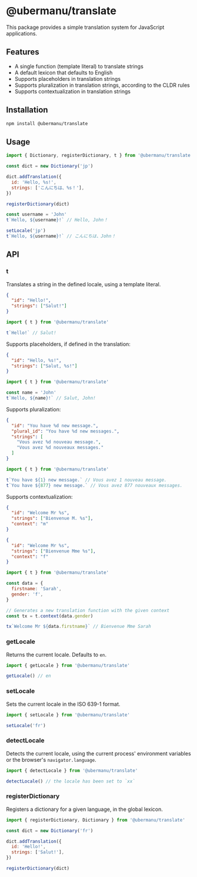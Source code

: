 # @ubermanu/translate

This package provides a simple translation system for JavaScript applications.

## Features

- A single function (template literal) to translate strings
- A default lexicon that defaults to English
- Supports placeholders in translation strings
- Supports pluralization in translation strings, according to the CLDR rules
- Supports contextualization in translation strings

## Installation

```bash
npm install @ubermanu/translate
```

## Usage

```javascript
import { Dictionary, registerDictionary, t } from '@ubermanu/translate'

const dict = new Dictionary('jp')

dict.addTranslation({
  id: 'Hello, %s!',
  strings: ['こんにちは、%s！'],
})

registerDictionary(dict)

const username = 'John'
t`Hello, ${username}!` // Hello, John！

setLocale('jp')
t`Hello, ${username}!` // こんにちは、John！
```

## API

### t

Translates a string in the defined locale, using a template literal.

```json
{
  "id": "Hello!",
  "strings": ["Salut!"]
}
```

```javascript
import { t } from '@ubermanu/translate'

t`Hello!` // Salut!
```

Supports placeholders, if defined in the translation:

```json
{
  "id": "Hello, %s!",
  "strings": ["Salut, %s!"]
}
```

```javascript
import { t } from '@ubermanu/translate'

const name = 'John'
t`Hello, ${name}!` // Salut, John!
```

Supports pluralization:

```json
{
  "id": "You have %d new message.",
  "plural_id": "You have %d new messages.",
  "strings": [
    "Vous avez %d nouveau message.",
    "Vous avez %d nouveaux messages."
  ]
}
```

```javascript
import { t } from '@ubermanu/translate'

t`You have ${1} new message.` // Vous avez 1 nouveau message.
t`You have ${877} new message.` // Vous avez 877 nouveaux messages.
```

Supports contextualization:

```json
{
  "id": "Welcome Mr %s",
  "strings": ["Bienvenue M. %s"],
  "context": "m"
}
```

```json
{
  "id": "Welcome Mr %s",
  "strings": ["Bienvenue Mme %s"],
  "context": "f"
}
```

```javascript
import { t } from '@ubermanu/translate'

const data = {
  firstname: 'Sarah',
  gender: 'f',
}

// Generates a new translation function with the given context
const tx = t.context(data.gender)

tx`Welcome Mr ${data.firstname}` // Bienvenue Mme Sarah
```

### getLocale

Returns the current locale. Defaults to `en`.

```javascript
import { getLocale } from '@ubermanu/translate'

getLocale() // en
```

### setLocale

Sets the current locale in the ISO 639-1 format.

```javascript
import { setLocale } from '@ubermanu/translate'

setLocale('fr')
```

### detectLocale

Detects the current locale, using the current process' environment variables or the browser's `navigator.language`.

```javascript
import { detectLocale } from '@ubermanu/translate'

detectLocale() // the locale has been set to `xx`
```

### registerDictionary

Registers a dictionary for a given language, in the global lexicon.

```javascript
import { registerDictionary, Dictionary } from '@ubermanu/translate'

const dict = new Dictionary('fr')

dict.addTranslation({
  id: 'Hello!',
  strings: ['Salut!'],
})

registerDictionary(dict)
```
